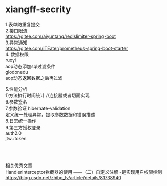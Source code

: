 # xiangff-secrity
1.表单防重复提交</br>
2.接口限流</br>
  https://gitee.com/aiyuntang/redislimiter-spring-boot </br>
3.异常通知</br>
   https://gitee.com/ITEater/prometheus-spring-boot-starter</br>
4. 数据权限</br>
   ruoyi </br>
     aop动态添加sql过滤条件</br>
   glodonedu</br>
     aop动态返回数据之后再过滤</br>
     
5.性能分析 <br/>
   1)方法执行时间统计 //连接器或者切面实现<br/>
6.参数签名<br/>
7.参数验证 hibernate-validation <br/>
    定义统一处理异常，提取参数数据和错误描述 <br/>
8.日志统一操作 <br/>
9.第三方授权登录 <br/>auth2.0 <br/>jtw+token<br/>

<br/><br/><br/>
相关优秀文章<br/>
HandlerInterceptor拦截器的使用 ——（二）自定义注解 -是实现用户权限控制 https://blog.csdn.net/zhibo_lv/article/details/81738940<br/>
   
  
 
